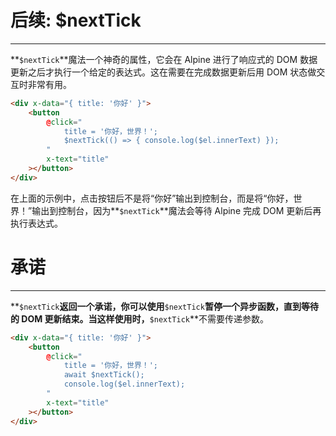 # 后续: $nextTick

---

**`$nextTick`**魔法一个神奇的属性，它会在 Alpine 进行了响应式的 DOM 数据更新之后才执行一个给定的表达式。这在需要在完成数据更新后用 DOM 状态做交互时非常有用。

```html
<div x-data="{ title: '你好' }">
    <button
        @click="
            title = '你好，世界！';
            $nextTick(() => { console.log($el.innerText) });
        "
        x-text="title"
    ></button>
</div>
```

在上面的示例中，点击按钮后不是将“你好”输出到控制台，而是将“你好，世界！”输出到控制台，因为**`$nextTick`**魔法会等待 Alpine 完成 DOM 更新后再执行表达式。

# 承诺

---

**`$nextTick`**返回一个承诺，你可以使用**`$nextTick`**暂停一个异步函数，直到等待的 DOM 更新结束。当这样使用时，**`$nextTick`**不需要传递参数。

```html
<div x-data="{ title: '你好' }">
    <button
        @click="
            title = '你好，世界！';
            await $nextTick();
            console.log($el.innerText);
        "
        x-text="title"
    ></button>
</div>
```